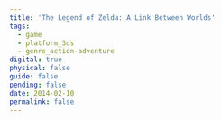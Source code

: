 ```yaml
---
title: 'The Legend of Zelda: A Link Between Worlds'
tags:
  - game
  - platform_3ds
  - genre_action-adventure
digital: true
physical: false
guide: false
pending: false
date: 2014-02-10
permalink: false
---
```


